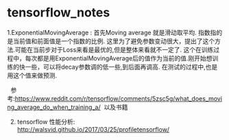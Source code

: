 # tensorflow_notes

1.ExponentialMovingAverage : 首先Moving average 就是滑动取平均. 指数指的是当前值和前面值是一个指数的比例. 这里为了避免参数变动很大，提出了这个方法.可能在当前步对于Loss来看是最优的,但是整体来看就不一定了. 这个在训练过程中，每次都是用ExponentialMovingAverage后的值作为当前的值.刚开始想训练的快一些，可以将decay参数调的低一些,到后面再调高. 在测试的过程中,也是用这个值来做预测.
       
    参考:https://www.reddit.com/r/tensorflow/comments/5zsc5g/what_does_moving_average_do_when_training_a/  以及书籍

2. tensorflow 性能分析:  http://walsvid.github.io/2017/03/25/profiletensorflow/

